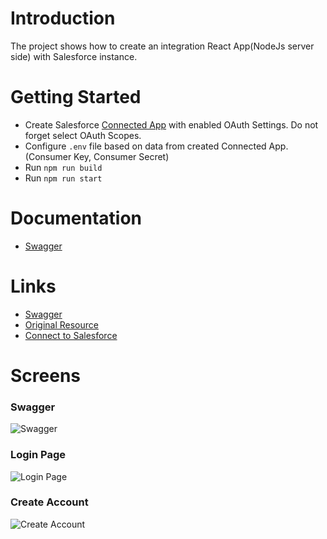 # Introduction
The project shows how to create an integration React App(NodeJs server side) with Salesforce instance.   

# Getting Started
- Create Salesforce [Connected App](https://help.salesforce.com/articleView?id=sf.connected_app_create.htm&type=5) with enabled OAuth Settings. Do not forget select OAuth Scopes.
- Configure `.env` file based on data from created Connected App. (Consumer Key, Consumer Secret) 
- Run `npm run build`
- Run `npm run start`

# Documentation
- [Swagger](http://localhost:8888/api-doc)

# Links
- [Swagger](https://swagger.io/docs/specification/authentication/)
- [Original Resource](https://github.com/pozil/salesforce-react-integration)
- [Connect to Salesforce](https://trailhead.salesforce.com/en/content/learn/projects/access-salesforce-data-with-lightning-web-components-open-source/connect-to-salesforce)

# Screens

### Swagger
![Swagger](https://raw.githubusercontent.com/panin-eduard-acx/react-to-salesforce-connect/master/screens/swagger-ui.png)

### Login Page
![Login Page](https://raw.githubusercontent.com/panin-eduard-acx/react-to-salesforce-connect/master/screens/login-page.png)

### Create Account
![Create Account](https://raw.githubusercontent.com/panin-eduard-acx/react-to-salesforce-connect/master/screens/create-record.png)
